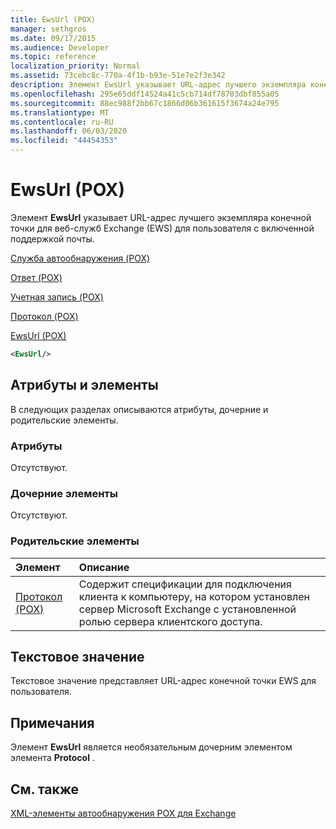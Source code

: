 ```yaml
---
title: EwsUrl (POX)
manager: sethgros
ms.date: 09/17/2015
ms.audience: Developer
ms.topic: reference
localization_priority: Normal
ms.assetid: 73cebc8c-770a-4f1b-b93e-51e7e2f3e342
description: Элемент EwsUrl указывает URL-адрес лучшего экземпляра конечной точки для веб-служб Exchange (EWS) для пользователя с включенной поддержкой почты.
ms.openlocfilehash: 295e65ddf14524a41c5cb714df78703dbf855a05
ms.sourcegitcommit: 88ec988f2bb67c1866d06b361615f3674a24e795
ms.translationtype: MT
ms.contentlocale: ru-RU
ms.lasthandoff: 06/03/2020
ms.locfileid: "44454353"
---
```

# <a name="ewsurl-pox"></a>EwsUrl (POX)

Элемент **EwsUrl** указывает URL-адрес лучшего экземпляра конечной точки для веб-служб Exchange (EWS) для пользователя с включенной поддержкой почты. 
  
[Служба автообнаружения (POX)](autodiscover-pox.md)
  
[Ответ (POX)](response-pox.md)
  
[Учетная запись (POX)](account-pox.md)
  
[Протокол (POX)](protocol-pox.md)
  
[EwsUrl (POX)](ewsurl-pox.md)
  
```XML
<EwsUrl/>
```

## <a name="attributes-and-elements"></a>Атрибуты и элементы

В следующих разделах описываются атрибуты, дочерние и родительские элементы.
  
### <a name="attributes"></a>Атрибуты

Отсутствуют.
  
### <a name="child-elements"></a>Дочерние элементы

Отсутствуют.
  
### <a name="parent-elements"></a>Родительские элементы

|**Элемент**|**Описание**|
|:-----|:-----|
|[Протокол (POX)](protocol-pox.md) <br/> |Содержит спецификации для подключения клиента к компьютеру, на котором установлен сервер Microsoft Exchange с установленной ролью сервера клиентского доступа.  <br/> |
   
## <a name="text-value"></a>Текстовое значение

Текстовое значение представляет URL-адрес конечной точки EWS для пользователя.
  
## <a name="remarks"></a>Примечания

Элемент **EwsUrl** является необязательным дочерним элементом элемента **Protocol** . 
  
## <a name="see-also"></a>См. также



[XML-элементы автообнаружения POX для Exchange](pox-autodiscover-xml-elements-for-exchange.md)

